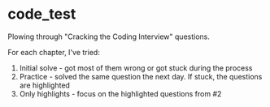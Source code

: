 # code_test

Plowing through "Cracking the Coding Interview" questions.

For each chapter, I've tried:
1. Initial solve - got most of them wrong or got stuck during the process
2. Practice - solved the same question the next day. If stuck, the questions are highlighted
3. Only highlights - focus on the highlighted questions from #2
